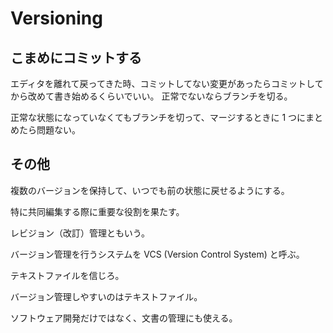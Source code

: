# Versioning

## こまめにコミットする

エディタを離れて戻ってきた時、コミットしてない変更があったらコミットしてから改めて書き始めるくらいでいい。
正常でないならブランチを切る。

正常な状態になっていなくてもブランチを切って、マージするときに 1 つにまとめたら問題ない。

## その他

複数のバージョンを保持して、いつでも前の状態に戻せるようにする。

特に共同編集する際に重要な役割を果たす。

レビジョン（改訂）管理ともいう。

バージョン管理を行うシステムを VCS (Version Control System) と呼ぶ。

テキストファイルを信じろ。

バージョン管理しやすいのはテキストファイル。

ソフトウェア開発だけではなく、文書の管理にも使える。

